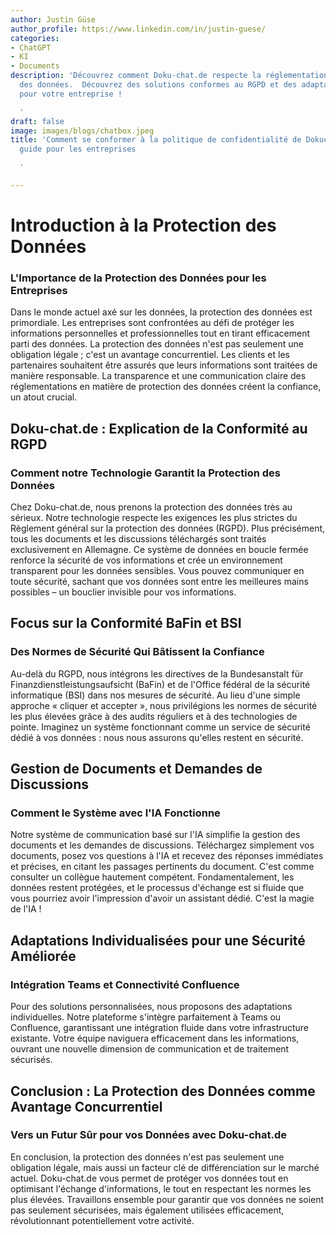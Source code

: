 ```yaml
---
author: Justin Güse
author_profile: https://www.linkedin.com/in/justin-guese/
categories:
- ChatGPT
- KI
- Documents
description: 'Découvrez comment Doku-chat.de respecte la réglementation sur la protection
  des données.  Découvrez des solutions conformes au RGPD et des adaptations personnalisées
  pour votre entreprise !

  '
draft: false
image: images/blogs/chatbox.jpeg
title: 'Comment se conformer à la politique de confidentialité de Dokuchat.de : Un
  guide pour les entreprises

  '

---
```

# Introduction à la Protection des Données

### L'Importance de la Protection des Données pour les Entreprises

Dans le monde actuel axé sur les données, la protection des données est primordiale. Les entreprises sont confrontées au défi de protéger les informations personnelles et professionnelles tout en tirant efficacement parti des données. La protection des données n'est pas seulement une obligation légale ; c'est un avantage concurrentiel. Les clients et les partenaires souhaitent être assurés que leurs informations sont traitées de manière responsable. La transparence et une communication claire des réglementations en matière de protection des données créent la confiance, un atout crucial.

## Doku-chat.de : Explication de la Conformité au RGPD

### Comment notre Technologie Garantit la Protection des Données

Chez Doku-chat.de, nous prenons la protection des données très au sérieux. Notre technologie respecte les exigences les plus strictes du Règlement général sur la protection des données (RGPD). Plus précisément, tous les documents et les discussions téléchargés sont traités exclusivement en Allemagne. Ce système de données en boucle fermée renforce la sécurité de vos informations et crée un environnement transparent pour les données sensibles. Vous pouvez communiquer en toute sécurité, sachant que vos données sont entre les meilleures mains possibles – un bouclier invisible pour vos informations.

## Focus sur la Conformité BaFin et BSI

### Des Normes de Sécurité Qui Bâtissent la Confiance

Au-delà du RGPD, nous intégrons les directives de la Bundesanstalt für Finanzdienstleistungsaufsicht (BaFin) et de l'Office fédéral de la sécurité informatique (BSI) dans nos mesures de sécurité. Au lieu d'une simple approche « cliquer et accepter », nous privilégions les normes de sécurité les plus élevées grâce à des audits réguliers et à des technologies de pointe. Imaginez un système fonctionnant comme un service de sécurité dédié à vos données : nous nous assurons qu'elles restent en sécurité.

## Gestion de Documents et Demandes de Discussions

### Comment le Système avec l'IA Fonctionne

Notre système de communication basé sur l'IA simplifie la gestion des documents et les demandes de discussions. Téléchargez simplement vos documents, posez vos questions à l'IA et recevez des réponses immédiates et précises, en citant les passages pertinents du document. C'est comme consulter un collègue hautement compétent.  Fondamentalement, les données restent protégées, et le processus d'échange est si fluide que vous pourriez avoir l'impression d'avoir un assistant dédié. C'est la magie de l'IA !

## Adaptations Individualisées pour une Sécurité Améliorée

### Intégration Teams et Connectivité Confluence

Pour des solutions personnalisées, nous proposons des adaptations individuelles. Notre plateforme s'intègre parfaitement à Teams ou Confluence, garantissant une intégration fluide dans votre infrastructure existante. Votre équipe naviguera efficacement dans les informations, ouvrant une nouvelle dimension de communication et de traitement sécurisés.


## Conclusion : La Protection des Données comme Avantage Concurrentiel

### Vers un Futur Sûr pour vos Données avec Doku-chat.de

En conclusion, la protection des données n'est pas seulement une obligation légale, mais aussi un facteur clé de différenciation sur le marché actuel. Doku-chat.de vous permet de protéger vos données tout en optimisant l'échange d'informations, le tout en respectant les normes les plus élevées. Travaillons ensemble pour garantir que vos données ne soient pas seulement sécurisées, mais également utilisées efficacement, révolutionnant potentiellement votre activité.
